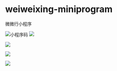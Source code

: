 # weiweixing-miniprogram
微微行小程序

![小程序码](https://postimg.cc/xkCn5pp1)
![](https://i.postimg.cc/2132k4VK)

![](https://i.postimg.cc/0bkV3gxx)

![](https://i.postimg.cc/mtmmWd29)

![](https://i.postimg.cc/z3Sd0zs0)


